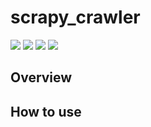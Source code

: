 # scrapy_crawler

<img src="https://img.shields.io/badge/<Python>-<3.7>-<blue>"></img>
<img src="https://img.shields.io/badge/<Scrapy>-<2.5.0>-<blue>"></img>
<img src="https://img.shields.io/badge/<macOS>-<test pass>-<green>"></img>
<img src="https://img.shields.io/badge/<Ubuntu>-<test pass>-<green>"></img>
  
## Overview

## How to use
